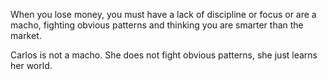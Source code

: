 When you lose money, you must have a lack of discipline or focus or are a macho, fighting obvious patterns and thinking you are smarter than the market.


Carlos is not a macho. She does not fight obvious patterns, she just learns her world.

